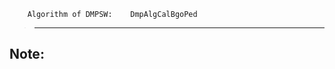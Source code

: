         Algorithm of DMPSW:    DmpAlgCalBgoPed
>--------------------------------------------

Note:
-------------

